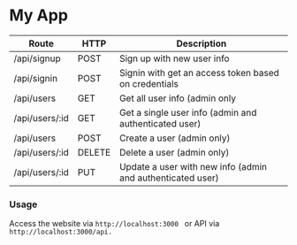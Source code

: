 # My App

|           Route           |  HTTP  |                         Description                        |
|---------------------------|--------|------------------------------------------------------------|
| /api/signup               | POST   | Sign up with new user info                                 |
| /api/signin               | POST   | Signin with get an access token  based on credentials      |
| /api/users                | GET    | Get all user info (admin only                              |
| /api/users/:id            | GET    | Get a single user info (admin and authenticated user)      |
| /api/users                | POST   | Create a user (admin only)                                 |
| /api/users/:id            | DELETE | Delete a user (admin only)                                 |
| /api/users/:id            | PUT    | Update a user with new info (admin and authenticated user) |


### Usage

Access the website via ```http://localhost:3000 ``` or API via
```http://localhost:3000/api.```
